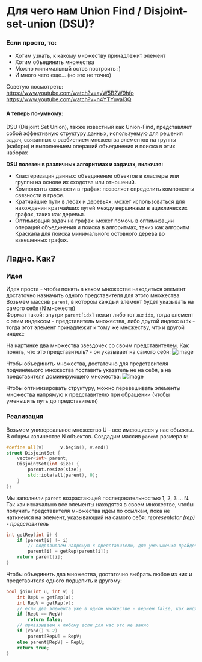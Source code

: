 # Для чего нам Union Find / Disjoint-set-union (DSU)?
### Если просто, то:
- Хотим узнать, к какому множеству принадлежит элемент
- Хотим объединить множества
- Можно минимальный остов построить :)
- И много чего еще... (но это не точно)

Советую посмотреть:  
https://www.youtube.com/watch?v=ayW5B2W9hfo  
https://www.youtube.com/watch?v=n4YTYuvaI3Q  

#### А теперь по-умному:  
DSU (Disjoint Set Union), также известный как Union-Find, представляет собой эффективную структуру данных, используемую для решения задач, связанных с разбиением множества элементов на группы (наборы) и выполнением операций объединения и поиска в этих наборах

**DSU полезен в различных алгоритмах и задачах, включая:**
- Кластеризация данных: объединение объектов в кластеры или группы на основе их сходства или отношений.
- Компоненты связности в графах: позволяет определить компоненты связности в графе.
- Кратчайшие пути в лесах и деревьях: может использоваться для нахождения кратчайших путей между вершинами в ациклических графах, таких как деревья.
- Оптимизация задач на графах: может помочь в оптимизации операций объединения и поиска в алгоритмах, таких как алгоритм Краскала для поиска минимального остовного дерева во взвешенных графах.


## Ладно. Как?
### Идея
Идея проста - чтобы понять в каком множестве находиться элемент достаточно назначить одного представителя для этого множества.
Возьмем массив `parent`, в котором каждый элемент будет указывать на самого себя (N множеств)  
Формат такой: внутри `parent[idx]` лежит либо тот же `idx`, тогда элемент с этим индексом - представитель множества, либо другой индекс `nIdx` - тогда этот элемент принадлежит к тому же множеству, что и другой индекс

На картинке два множества звездочек со своим представителем.
Как понять, что это представитель? - он указывает на самого себя:
![image](https://github.com/viCodexm/competitive-programming/assets/116115112/667d9a07-ea6a-45e6-ac71-b04956324201)  

Чтобы объединить множества, достаточно для представителя подчиняемого множества поставить указатель не на себя, а на представителя доминирующего множества:
![image](https://github.com/viCodexm/competitive-programming/assets/116115112/783cafee-b342-4cd7-97f5-a12cdcca0d23)

Чтобы оптимизировать структуру, можно перевешивать элементы множества напрямую к представителю при обращении (чтобы уменьшить путь до представителя) 

### Реализация
Возьмем универсальное множество U - все имеющиеся у нас объекты. В общем количестве N объектов. Cоздадим массив `parent` размера `N`:
```c++
#define all(v)		v.begin(), v.end()
struct DisjointSet {
	vector<int> parent;
	DisjointSet(int size) {
		parent.resize(size);
		std::iota(all(parent), 0);
	}
};
```

Мы заполнили `parent` возрастающей последовательностью 1, 2, 3 ... N. Так как изначально все элементы находятся в своем множестве, чтобы получить представителя множества идем по ссылкам, пока не наткнемся на элемент, указывающий на самого себя:
_representator (rep) - представитель_  
```c++
int getRep(int i) {
	if (parent[i] != i)
		// подвязываем напрямую к представителю, для уменьшения пройденного пути при повторном обращении
		parent[i] = getRep(parent[i]);
	return parent[i];
}
```

Чтобы объединить два множества, достаточно выбрать любое из них и представителя одного подцепить к другому:
```c++
bool join(int u, int v) {
	int RepU = getRep(u);
	int RepV = getRep(v);
	// если два элемента уже в одном множестве - вернем false, как индикатор этого (в некоторых задачах это используется, а в некоторых - нет)
	if (RepU == RepV)
		return false;
	// привязываем к любому если для нас это не важно
	if (rand() % 2)
		parent[RepU] = RepV;
	else parent[RepV] = RepU;
	return true;
}
```
